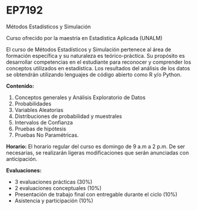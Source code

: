 # EP7192
Métodos Estadísticos y Simulación 

Curso ofrecido por la maestría en Estadística Aplicada (UNALM)

El curso de Métodos Estadísticos y Simulación pertenece al área de formación específica y su naturaleza es teórico-práctica. Su propósito es desarrollar competencias en el estudiante para reconocer y comprender los conceptos utilizados en estadística. Los resultados del análisis de los datos se obtendrán utilizando lenguajes de código abierto como R y/o Python.

**Contenido:**

1. Conceptos generales y Análisis Exploratorio de Datos
2. Probabilidades
3. Variables Aleatorias
4. Distribuciones de probabilidad y muestrales
5. Intervalos de Confianza
6. Pruebas de hipótesis
7. Pruebas No Paramétricas. 

**Horario:**
El horario regular del curso es domingo de 9 a.m a 2 p.m. De ser necesarias, se realizarán ligeras modificaciones que serán anunciadas con anticipación.

**Evaluaciones:**
- 3 evaluaciones prácticas (30%)
- 2 evaluaciones conceptuales (10%)
- Presentación de trabajo final con entregable durante el ciclo (10%)
- Asistencia y participación (10%)


